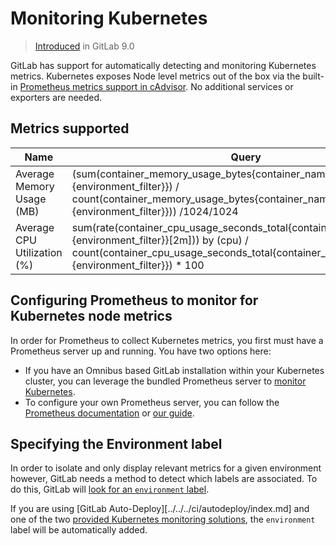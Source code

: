 # Monitoring Kubernetes
> [Introduced](https://gitlab.com/gitlab-org/gitlab-ce/merge_requests/8935) in GitLab 9.0

GitLab has support for automatically detecting and monitoring Kubernetes metrics. Kubernetes exposes Node level metrics out of the box via the built-in [Prometheus metrics support in cAdvisor](https://github.com/google/cadvisor). No additional services or exporters are needed.

## Metrics supported

| Name | Query |
| ---- | ----- |
| Average Memory Usage (MB) | (sum(container_memory_usage_bytes{container_name!="POD",%{environment_filter}}) / count(container_memory_usage_bytes{container_name!="POD",%{environment_filter}})) /1024/1024 |
| Average CPU Utilization (%) | sum(rate(container_cpu_usage_seconds_total{container_name!="POD",%{environment_filter}}[2m])) by (cpu) / count(container_cpu_usage_seconds_total{container_name!="POD",%{environment_filter}}) * 100 |

## Configuring Prometheus to monitor for Kubernetes node metrics

In order for Prometheus to collect Kubernetes metrics, you first must have a
Prometheus server up and running. You have two options here:

- If you have an Omnibus based GitLab installation within your Kubernetes cluster, you can leverage the bundled Prometheus server to [monitor Kubernetes](../../../../administration/monitoring/prometheus/index.md#configuring-prometheus-to-monitor-kubernetes).
- To configure your own Prometheus server, you can follow the [Prometheus documentation](https://prometheus.io/docs/introduction/overview/) or [our guide](../../../../administration/monitoring/prometheus/index.md#configuring-your-own-prometheus-server-within-kubernetes).

## Specifying the Environment label

In order to isolate and only display relevant metrics for a given environment
however, GitLab needs a method to detect which labels are associated. To do this, GitLab will [look for an `environment` label](metrics.md#identifying-environments).

If you are using [GitLab Auto-Deploy][../../../ci/autodeploy/index.md] and one of the two [provided Kubernetes monitoring solutions](../prometheus.md#getting-started-with-prometheus-monitoring), the `environment` label will be automatically added.
